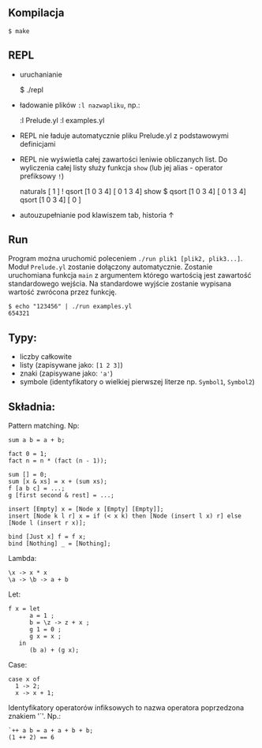 ## Kompilacja

    $ make

## REPL

* uruchanianie

    $ ./repl

* ładowanie plików `:l nazwapliku`, np.:

    :l Prelude.yl
    :l examples.yl

* REPL nie ładuje automatycznie pliku Prelude.yl z podstawowymi definicjami
* REPL nie wyświetla całej zawartości leniwie obliczanych list. Do wyliczenia całej listy służy funkcja `show` (lub jej alias - operator prefiksowy `!`)

    naturals
      [ 1 <not evaled expr>]
    ! qsort [1 0 3 4]
      [ 0 1 3 4]
    show $ qsort [1 0 3 4]
      [ 0 1 3 4]
    qsort [1 0 3 4]
      [ 0 <not evaled expr>]

* autouzupełnianie pod klawiszem tab, historia ↑


## Run

Program można uruchomić poleceniem `./run plik1 [plik2, plik3...]`.
Moduł `Prelude.yl` zostanie dołączony automatycznie.
Zostanie uruchomiana funkcja `main` z argumentem którego wartością jest zawartość standardowego wejścia.
Na standardowe wyjście zostanie wypisana wartość zwrócona przez funkcję.

    $ echo "123456" | ./run examples.yl
    654321


## Typy:

* liczby całkowite
* listy (zapisywane jako: `[1 2 3]`)
* znaki (zapisywane jako: `'a'`)
* symbole (identyfikatory o wielkiej pierwszej literze np. `Symbol1`, `Symbol2`)


## Składnia:


Pattern matching. Np:

    sum a b = a + b;

    fact 0 = 1;
    fact n = n * (fact (n - 1));

    sum [] = 0;
    sum [x & xs] = x + (sum xs);
    f [a b c] = ...;
    g [first second & rest] = ...;

    insert [Empty] x = [Node x [Empty] [Empty]];
    insert [Node k l r] x = if (< x k) then [Node (insert l x) r] else [Node l (insert r x)];

    bind [Just x] f = f x;
    bind [Nothing] _ = [Nothing];

Lambda:

    \x -> x * x
    \a -> \b -> a + b

Let:

    f x = let
          a = 1 ;
          b = \z -> z + x ;
          g 1 = 0 ;
          g x = x ;
       in
          (b a) + (g x);

Case:

    case x of
      1 -> 2;
      x -> x + 1;

Identyfikatory operatorów infiksowych to nazwa operatora poprzedzona znakiem '`'. Np.:

    `++ a b = a + a + b + b;
    (1 ++ 2) == 6



